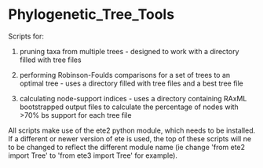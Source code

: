 # Phylogenetic_Tree_Tools

Scripts for: 

1) pruning taxa from multiple trees - designed to work with a directory filled with tree files


2) performing Robinson-Foulds comparisons for a set of trees to an optimal tree - uses a directory filled with tree files and a best tree file


3) calculating node-support indices - uses a directory containing RAxML bootstrapped output files to calculate the percentage of nodes with >70% bs support for each tree file

All scripts make use of the ete2 python module, which needs to be installed. If a different or newer version of ete is used, the top of these scripts will ne to be changed to reflect the different module name (ie change 'from ete2 import Tree' to 'from ete3 import Tree' for example).
